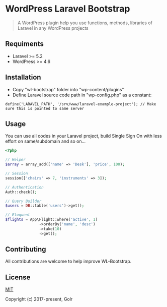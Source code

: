 WordPress Laravel Bootstrap
======

> A WordPress plugin help you use functions, methods, libraries of Laravel in any WordPress projects

## Requiments

- Laravel >= 5.2
- WordPress >= 4.6

## Installation

- Copy "wl-bootstrap" folder into "wp-content/plugins"
- Define Laravel source code path in "wp-config.php" as a constant:

```
define('LARAVEL_PATH', '/srv/www/laravel-example-project'); // Make sure this is pointed to same server
```

## Usage

You can use all codes in your Laravel project, build Single Sign On with less effort on same/subdomain and so on... 

```php
<?php

// Helper
$array = array_add(['name' => 'Desk'], 'price', 100);

// Session
session(['chairs' => 7, 'instruments' => 3]);

// Authentication
Auth::check();

// Query Builder
$users = DB::table('users')->get();

// Eloquent
$flights = App\Flight::where('active', 1)
               ->orderBy('name', 'desc')
               ->take(10)
               ->get();

```

## Contributing

All contributions are welcome to help improve WL-Bootstrap.

## License

[MIT](http://opensource.org/licenses/MIT)

Copyright (c) 2017-present, Golr
